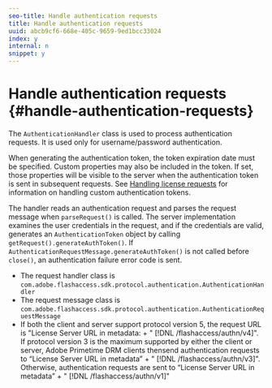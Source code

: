 ```yaml
---
seo-title: Handle authentication requests
title: Handle authentication requests
uuid: abcb9cf6-668e-405c-9659-9ed1bcc33024
index: y
internal: n
snippet: y
---
```


# Handle authentication requests {#handle-authentication-requests}

The `AuthenticationHandler` class is used to process authentication requests. It is used only for username/password authentication.

When generating the authentication token, the token expiration date must be specified. Custom properties may also be included in the token. If set, those properties will be visible to the server when the authentication token is sent in subsequent requests. See [Handling license requests](../../protecting-content/implementing-the-license-server/handling-license-reqs/license-handling-classes.md) for information on handling custom authentication tokens.

The handler reads an authentication request and parses the request message when `parseRequest()` is called. The server implementation examines the user credentials in the request, and if the credentials are valid, generates an `AuthenticationToken` object by calling `getRequest().generateAuthToken()`. If `AuthenticationRequestMessage.generateAuthToken()` is not called before `close()`, an authentication failure error code is sent.

* The request handler class is `com.adobe.flashaccess.sdk.protocol.authentication.AuthenticationHandler` 
* The request message class is `com.adobe.flashaccess.sdk.protocol.authentication.AuthenticationRequestMessage` 
* If both the client and server support protocol version 5, the request URL is "License Server URL in metadata: + " [!DNL /flashaccess/authn/v4]". If protocol version 3 is the maximum supported by either the client or server, Adobe Primetime DRM clients thensend authentication requests to “License Server URL in metadata” + " [!DNL /flashaccess/authn/v3]". Otherwise, authentication requests are sent to “License Server URL in metadata” + " [!DNL /flashaccess/authn/v1]"

